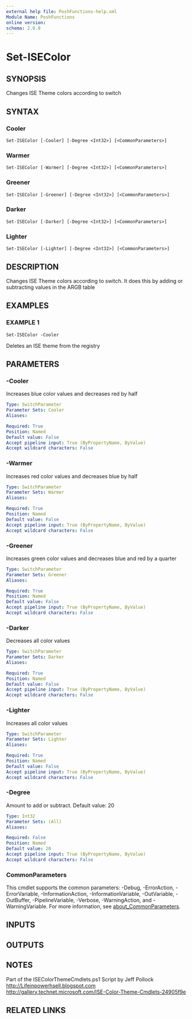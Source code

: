 ```yaml
---
external help file: PoshFunctions-help.xml
Module Name: PoshFunctions
online version:
schema: 2.0.0
---
```


# Set-ISEColor

## SYNOPSIS
Changes ISE Theme colors according to switch

## SYNTAX

### Cooler
```
Set-ISEColor [-Cooler] [-Degree <Int32>] [<CommonParameters>]
```

### Warmer
```
Set-ISEColor [-Warmer] [-Degree <Int32>] [<CommonParameters>]
```

### Greener
```
Set-ISEColor [-Greener] [-Degree <Int32>] [<CommonParameters>]
```

### Darker
```
Set-ISEColor [-Darker] [-Degree <Int32>] [<CommonParameters>]
```

### Lighter
```
Set-ISEColor [-Lighter] [-Degree <Int32>] [<CommonParameters>]
```

## DESCRIPTION
Changes ISE Theme colors according to switch.
It does this
by adding or subtracting values in the ARGB table

## EXAMPLES

### EXAMPLE 1
```
Set-ISEColor -Cooler
```

Deletes an ISE theme from the registry

## PARAMETERS

### -Cooler
Increases blue color values and decreases red by half

```yaml
Type: SwitchParameter
Parameter Sets: Cooler
Aliases:

Required: True
Position: Named
Default value: False
Accept pipeline input: True (ByPropertyName, ByValue)
Accept wildcard characters: False
```

### -Warmer
Increases red color values and decreases blue by half

```yaml
Type: SwitchParameter
Parameter Sets: Warmer
Aliases:

Required: True
Position: Named
Default value: False
Accept pipeline input: True (ByPropertyName, ByValue)
Accept wildcard characters: False
```

### -Greener
Increases green color values and decreases blue and red by a quarter

```yaml
Type: SwitchParameter
Parameter Sets: Greener
Aliases:

Required: True
Position: Named
Default value: False
Accept pipeline input: True (ByPropertyName, ByValue)
Accept wildcard characters: False
```

### -Darker
Decreases all color values

```yaml
Type: SwitchParameter
Parameter Sets: Darker
Aliases:

Required: True
Position: Named
Default value: False
Accept pipeline input: True (ByPropertyName, ByValue)
Accept wildcard characters: False
```

### -Lighter
Increases all color values

```yaml
Type: SwitchParameter
Parameter Sets: Lighter
Aliases:

Required: True
Position: Named
Default value: False
Accept pipeline input: True (ByPropertyName, ByValue)
Accept wildcard characters: False
```

### -Degree
Amount to add or subtract.
Default value: 20

```yaml
Type: Int32
Parameter Sets: (All)
Aliases:

Required: False
Position: Named
Default value: 20
Accept pipeline input: True (ByPropertyName, ByValue)
Accept wildcard characters: False
```

### CommonParameters
This cmdlet supports the common parameters: -Debug, -ErrorAction, -ErrorVariable, -InformationAction, -InformationVariable, -OutVariable, -OutBuffer, -PipelineVariable, -Verbose, -WarningAction, and -WarningVariable. For more information, see [about_CommonParameters](http://go.microsoft.com/fwlink/?LinkID=113216).

## INPUTS

## OUTPUTS

## NOTES
Part of the ISEColorThemeCmdlets.ps1 Script by Jeff Pollock
http://Lifeinpowerhsell.blogspot.com
http://gallery.technet.microsoft.com/ISE-Color-Theme-Cmdlets-24905f9e

## RELATED LINKS
